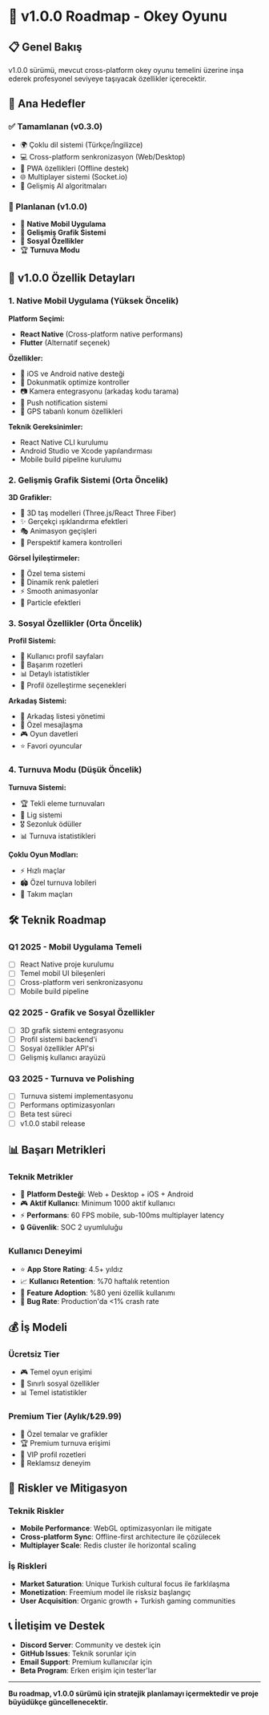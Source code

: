 # 🚀 v1.0.0 Roadmap - Okey Oyunu

## 📋 Genel Bakış

v1.0.0 sürümü, mevcut cross-platform okey oyunu temelini üzerine inşa ederek
profesyonel seviyeye taşıyacak özellikler içerecektir.

## 🎯 Ana Hedefler

### ✅ Tamamlanan (v0.3.0)

- 🌍 Çoklu dil sistemi (Türkçe/İngilizce)
- 💻 Cross-platform senkronizasyon (Web/Desktop)
- 📱 PWA özellikleri (Offline destek)
- 🌐 Multiplayer sistemi (Socket.io)
- 🤖 Gelişmiş AI algoritmaları

### 🚧 Planlanan (v1.0.0)

- 📱 **Native Mobil Uygulama**
- 🎨 **Gelişmiş Grafik Sistemi**
- 👥 **Sosyal Özellikler**
- 🏆 **Turnuva Modu**

## 📱 v1.0.0 Özellik Detayları

### 1. Native Mobil Uygulama (Yüksek Öncelik)

**Platform Seçimi:**

- **React Native** (Cross-platform native performans)
- **Flutter** (Alternatif seçenek)

**Özellikler:**

- 📱 iOS ve Android native desteği
- 🎯 Dokunmatik optimize kontroller
- 📷 Kamera entegrasyonu (arkadaş kodu tarama)
- 🔔 Push notification sistemi
- 📍 GPS tabanlı konum özellikleri

**Teknik Gereksinimler:**

- React Native CLI kurulumu
- Android Studio ve Xcode yapılandırması
- Mobile build pipeline kurulumu

### 2. Gelişmiş Grafik Sistemi (Orta Öncelik)

**3D Grafikler:**

- 🎲 3D taş modelleri (Three.js/React Three Fiber)
- ✨ Gerçekçi ışıklandırma efektleri
- 🎭 Animasyon geçişleri
- 📐 Perspektif kamera kontrolleri

**Görsel İyileştirmeler:**

- 🎨 Özel tema sistemi
- 🌈 Dinamik renk paletleri
- ⚡ Smooth animasyonlar
- 🎯 Particle efektleri

### 3. Sosyal Özellikler (Orta Öncelik)

**Profil Sistemi:**

- 👤 Kullanıcı profil sayfaları
- 🏅 Başarım rozetleri
- 📊 Detaylı istatistikler
- 🎨 Profil özelleştirme seçenekleri

**Arkadaş Sistemi:**

- 👥 Arkadaş listesi yönetimi
- 💬 Özel mesajlaşma
- 🎮 Oyun davetleri
- ⭐ Favori oyuncular

### 4. Turnuva Modu (Düşük Öncelik)

**Turnuva Sistemi:**

- 🏆 Tekli eleme turnuvaları
- 👑 Lig sistemi
- 🎖️ Sezonluk ödüller
- 📊 Turnuva istatistikleri

**Çoklu Oyun Modları:**

- ⚡ Hızlı maçlar
- 🏟️ Özel turnuva lobileri
- 👥 Takım maçları

## 🛠️ Teknik Roadmap

### Q1 2025 - Mobil Uygulama Temeli

- [ ] React Native proje kurulumu
- [ ] Temel mobil UI bileşenleri
- [ ] Cross-platform veri senkronizasyonu
- [ ] Mobile build pipeline

### Q2 2025 - Grafik ve Sosyal Özellikler

- [ ] 3D grafik sistemi entegrasyonu
- [ ] Profil sistemi backend'i
- [ ] Sosyal özellikler API'si
- [ ] Gelişmiş kullanıcı arayüzü

### Q3 2025 - Turnuva ve Polishing

- [ ] Turnuva sistemi implementasyonu
- [ ] Performans optimizasyonları
- [ ] Beta test süreci
- [ ] v1.0.0 stabil release

## 📊 Başarı Metrikleri

### Teknik Metrikler

- 📱 **Platform Desteği**: Web + Desktop + iOS + Android
- 🎮 **Aktif Kullanıcı**: Minimum 1000 aktif kullanıcı
- ⚡ **Performans**: 60 FPS mobile, sub-100ms multiplayer latency
- 🔒 **Güvenlik**: SOC 2 uyumluluğu

### Kullanıcı Deneyimi

- ⭐ **App Store Rating**: 4.5+ yıldız
- 📈 **Kullanıcı Retention**: %70 haftalık retention
- 🎯 **Feature Adoption**: %80 yeni özellik kullanımı
- 🐛 **Bug Rate**: Production'da <1% crash rate

## 💰 İş Modeli

### Ücretsiz Tier

- 🎮 Temel oyun erişimi
- 👥 Sınırlı sosyal özellikler
- 📊 Temel istatistikler

### Premium Tier (Aylık/₺29.99)

- 🎨 Özel temalar ve grafikler
- 🏆 Premium turnuva erişimi
- 👑 VIP profil rozetleri
- 📱 Reklamsız deneyim

## 🚨 Riskler ve Mitigasyon

### Teknik Riskler

- **Mobile Performance**: WebGL optimizasyonları ile mitigate
- **Cross-platform Sync**: Offline-first architecture ile çözülecek
- **Multiplayer Scale**: Redis cluster ile horizontal scaling

### İş Riskleri

- **Market Saturation**: Unique Turkish cultural focus ile farklılaşma
- **Monetization**: Freemium model ile risksiz başlangıç
- **User Acquisition**: Organic growth + Turkish gaming communities

## 📞 İletişim ve Destek

- **Discord Server**: Community ve destek için
- **GitHub Issues**: Teknik sorunlar için
- **Email Support**: Premium kullanıcılar için
- **Beta Program**: Erken erişim için tester'lar

---

**Bu roadmap, v1.0.0 sürümü için stratejik planlamayı içermektedir ve proje**
**büyüdükçe güncellenecektir.**
